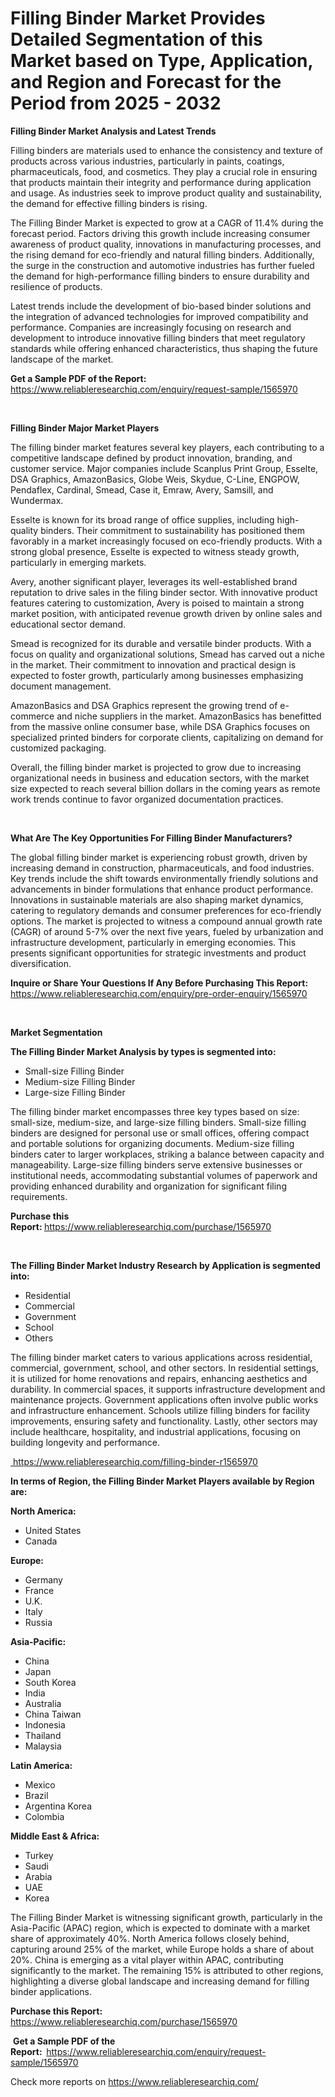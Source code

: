 <p><h1>Filling Binder Market Provides Detailed Segmentation of this Market based on Type, Application, and Region and Forecast for the Period from 2025 - 2032</h1></p><p><strong>Filling Binder Market Analysis and Latest Trends</strong></p>
<p><p>Filling binders are materials used to enhance the consistency and texture of products across various industries, particularly in paints, coatings, pharmaceuticals, food, and cosmetics. They play a crucial role in ensuring that products maintain their integrity and performance during application and usage. As industries seek to improve product quality and sustainability, the demand for effective filling binders is rising.</p><p>The Filling Binder Market is expected to grow at a CAGR of 11.4% during the forecast period. Factors driving this growth include increasing consumer awareness of product quality, innovations in manufacturing processes, and the rising demand for eco-friendly and natural filling binders. Additionally, the surge in the construction and automotive industries has further fueled the demand for high-performance filling binders to ensure durability and resilience of products. </p><p>Latest trends include the development of bio-based binder solutions and the integration of advanced technologies for improved compatibility and performance. Companies are increasingly focusing on research and development to introduce innovative filling binders that meet regulatory standards while offering enhanced characteristics, thus shaping the future landscape of the market.</p></p>
<p><strong>Get a Sample PDF of the Report:&nbsp;</strong> <a href="https://www.reliableresearchiq.com/enquiry/request-sample/1565970?utm_campaign=1170&utm_medium=2&utm_source=Github&utm_content=ia&utm_term=05022025&utm_id=filling-binder">https://www.reliableresearchiq.com/enquiry/request-sample/1565970</a></p>
<p>&nbsp;</p>
<p><strong>Filling Binder Major Market Players</strong></p>
<p><p>The filling binder market features several key players, each contributing to a competitive landscape defined by product innovation, branding, and customer service. Major companies include Scanplus Print Group, Esselte, DSA Graphics, AmazonBasics, Globe Weis, Skydue, C-Line, ENGPOW, Pendaflex, Cardinal, Smead, Case it, Emraw, Avery, Samsill, and Wundermax.</p><p>Esselte is known for its broad range of office supplies, including high-quality binders. Their commitment to sustainability has positioned them favorably in a market increasingly focused on eco-friendly products. With a strong global presence, Esselte is expected to witness steady growth, particularly in emerging markets.</p><p>Avery, another significant player, leverages its well-established brand reputation to drive sales in the filing binder sector. With innovative product features catering to customization, Avery is poised to maintain a strong market position, with anticipated revenue growth driven by online sales and educational sector demand.</p><p>Smead is recognized for its durable and versatile binder products. With a focus on quality and organizational solutions, Smead has carved out a niche in the market. Their commitment to innovation and practical design is expected to foster growth, particularly among businesses emphasizing document management.</p><p>AmazonBasics and DSA Graphics represent the growing trend of e-commerce and niche suppliers in the market. AmazonBasics has benefitted from the massive online consumer base, while DSA Graphics focuses on specialized printed binders for corporate clients, capitalizing on demand for customized packaging.</p><p>Overall, the filling binder market is projected to grow due to increasing organizational needs in business and education sectors, with the market size expected to reach several billion dollars in the coming years as remote work trends continue to favor organized documentation practices.</p></p>
<p>&nbsp;</p>
<p><strong>What Are The Key Opportunities For Filling Binder Manufacturers?</strong></p>
<p><p>The global filling binder market is experiencing robust growth, driven by increasing demand in construction, pharmaceuticals, and food industries. Key trends include the shift towards environmentally friendly solutions and advancements in binder formulations that enhance product performance. Innovations in sustainable materials are also shaping market dynamics, catering to regulatory demands and consumer preferences for eco-friendly options. The market is projected to witness a compound annual growth rate (CAGR) of around 5-7% over the next five years, fueled by urbanization and infrastructure development, particularly in emerging economies. This presents significant opportunities for strategic investments and product diversification.</p></p>
<p><strong>Inquire or Share Your Questions If Any Before Purchasing This Report:</strong> <a href="https://www.reliableresearchiq.com/enquiry/pre-order-enquiry/1565970?utm_campaign=1170&utm_medium=2&utm_source=Github&utm_content=ia&utm_term=05022025&utm_id=filling-binder">https://www.reliableresearchiq.com/enquiry/pre-order-enquiry/1565970</a></p>
<p>&nbsp;</p>
<p><strong>Market Segmentation</strong></p>
<p><strong>The Filling Binder Market Analysis by types is segmented into:</strong></p>
<p><ul><li>Small-size Filling Binder</li><li>Medium-size Filling Binder</li><li>Large-size Filling Binder</li></ul></p>
<p><p>The filling binder market encompasses three key types based on size: small-size, medium-size, and large-size filling binders. Small-size filling binders are designed for personal use or small offices, offering compact and portable solutions for organizing documents. Medium-size filling binders cater to larger workplaces, striking a balance between capacity and manageability. Large-size filling binders serve extensive businesses or institutional needs, accommodating substantial volumes of paperwork and providing enhanced durability and organization for significant filing requirements.</p></p>
<p><strong>Purchase this Report:&nbsp;</strong><a href="https://www.reliableresearchiq.com/purchase/1565970?utm_campaign=1170&utm_medium=2&utm_source=Github&utm_content=ia&utm_term=05022025&utm_id=filling-binder">https://www.reliableresearchiq.com/purchase/1565970</a></p>
<p>&nbsp;</p>
<p><strong>The Filling Binder Market Industry Research by Application is segmented into:</strong></p>
<p><ul><li>Residential</li><li>Commercial</li><li>Government</li><li>School</li><li>Others</li></ul></p>
<p><p>The filling binder market caters to various applications across residential, commercial, government, school, and other sectors. In residential settings, it is utilized for home renovations and repairs, enhancing aesthetics and durability. In commercial spaces, it supports infrastructure development and maintenance projects. Government applications often involve public works and infrastructure enhancement. Schools utilize filling binders for facility improvements, ensuring safety and functionality. Lastly, other sectors may include healthcare, hospitality, and industrial applications, focusing on building longevity and performance.</p></p>
<p><a href="https://www.reliableresearchiq.com/filling-binder-r1565970?utm_campaign=1170&utm_medium=2&utm_source=Github&utm_content=ia&utm_term=05022025&utm_id=filling-binder">&nbsp;https://www.reliableresearchiq.com/filling-binder-r1565970</a></p>
<p><strong>In terms of Region, the Filling Binder Market Players available by Region are:</strong></p>
<p>
    <p> <strong> North America: </strong>
        <ul>
            <li>United States</li>
            <li>Canada</li>
        </ul>
        </p> 
    <p> <strong> Europe: </strong>
        <ul>
            <li>Germany</li>
            <li>France</li>
            <li>U.K.</li>
            <li>Italy</li>
            <li>Russia</li>
        </ul>
        </p> 
    <p> <strong> Asia-Pacific: </strong>
        <ul>
            <li>China</li>
            <li>Japan</li>
            <li>South Korea</li>
            <li>India</li>
            <li>Australia</li>
            <li>China Taiwan</li>
            <li>Indonesia</li>
            <li>Thailand</li>
            <li>Malaysia</li>
        </ul>
        </p> 
    <p> <strong> Latin America: </strong>
        <ul>
            <li>Mexico</li>
            <li>Brazil</li>
            <li>Argentina Korea</li>
            <li>Colombia</li>
        </ul>
        </p> 
    <p> <strong> Middle East & Africa: </strong>
        <ul>
            <li>Turkey</li>
            <li>Saudi</li>
            <li>Arabia</li>
            <li>UAE</li>
            <li>Korea</li>
        </ul>
    </p>
    </p>
<p><p>The Filling Binder Market is witnessing significant growth, particularly in the Asia-Pacific (APAC) region, which is expected to dominate with a market share of approximately 40%. North America follows closely behind, capturing around 25% of the market, while Europe holds a share of about 20%. China is emerging as a vital player within APAC, contributing significantly to the market. The remaining 15% is attributed to other regions, highlighting a diverse global landscape and increasing demand for filling binder applications.</p></p>
<p><strong>Purchase this Report: </strong><a href="https://www.reliableresearchiq.com/purchase/1565970?utm_campaign=1170&utm_medium=2&utm_source=Github&utm_content=ia&utm_term=05022025&utm_id=filling-binder">https://www.reliableresearchiq.com/purchase/1565970</a></p>
<p>&nbsp;<strong>Get a Sample PDF of the Report:&nbsp;&nbsp;</strong><a href="https://www.reliableresearchiq.com/enquiry/request-sample/1565970?utm_campaign=1170&utm_medium=2&utm_source=Github&utm_content=ia&utm_term=05022025&utm_id=filling-binder">https://www.reliableresearchiq.com/enquiry/request-sample/1565970</a></p>
<p><strong></strong></p>
<p>Check more reports on <a href="https://www.reliableresearchiq.com/?utm_campaign=1170&utm_medium=2&utm_source=Github&utm_content=ia&utm_term=05022025&utm_id=filling-binder">https://www.reliableresearchiq.com/</a></p>